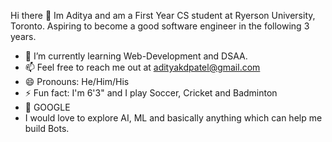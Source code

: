 Hi there 👋
Im Aditya and am a First Year CS student at Ryerson University, Toronto.
Aspiring to become a good software engineer in the following 3 years.

- 🌱 I’m currently learning Web-Development and DSAA.
- 📫 Feel free to reach me out at adityakdpatel@gmail.com
- 😄 Pronouns: He/Him/His
- ⚡ Fun fact: I'm 6'3" and I play Soccer, Cricket and Badminton
- 🤖 GOOGLE
- I would love to explore AI, ML and basically anything which can help me build Bots.
